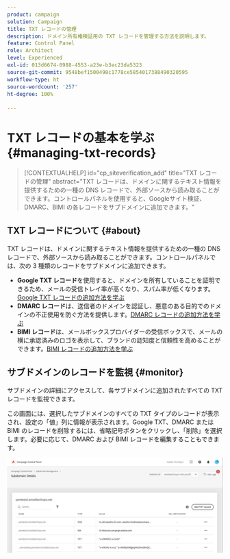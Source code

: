 ```yaml
---
product: campaign
solution: Campaign
title: TXT レコードの管理
description: ドメイン所有権検証用の TXT レコードを管理する方法を説明します。
feature: Control Panel
role: Architect
level: Experienced
exl-id: 013d6674-0988-4553-a23e-b3ec23da5323
source-git-commit: 9548bef1500498c1778ce5854017388490320595
workflow-type: ht
source-wordcount: '257'
ht-degree: 100%

---
```


# TXT レコードの基本を学ぶ {#managing-txt-records}

>[!CONTEXTUALHELP]
>id="cp_siteverification_add"
>title="TXT レコードの管理"
>abstract="TXT レコードは、ドメインに関するテキスト情報を提供するための一種の DNS レコードで、外部ソースから読み取ることができます。コントロールパネルを使用すると、Googleサイト検証、DMARC、BIMI の各レコードをサブドメインに追加できます。"

## TXT レコードについて {#about}

TXT レコードは、ドメインに関するテキスト情報を提供するための一種の DNS レコードで、外部ソースから読み取ることができます。コントロールパネルでは、次の 3 種類のレコードをサブドメインに追加できます。

* **Google TXT レコード**&#x200B;を使用すると、ドメインを所有していることを証明できるため、メールの受信トレイ率が高くなり、スパム率が低くなります。[Google TXT レコードの追加方法を学ぶ](managing-txt-records.md)
* **DMARC レコード**&#x200B;は、送信者のドメインを認証し、悪意のある目的でのドメインの不正使用を防ぐ方法を提供します。[DMARC レコードの追加方法を学ぶ](dmarc.md)
* **BIMI レコード**&#x200B;は、メールボックスプロバイダーの受信ボックスで、メールの横に承認済みのロゴを表示して、ブランドの認知度と信頼性を高めることができます。[BIMI レコードの追加方法を学ぶ](bimi.md)

## サブドメインのレコードを監視 {#monitor}

サブドメインの詳細にアクセスして、各サブドメインに追加されたすべての TXT レコードを監視できます。

この画面には、選択したサブドメインのすべての TXT タイプのレコードが表示され、設定の「値」列に情報が表示されます。Google TXT、DMARC または BIMI のレコードを削除するには、省略記号ボタンをクリックし、「削除」を選択します。必要に応じて、DMARC および BIMI レコードを編集することもできます。

![](assets/txt-records.png)
